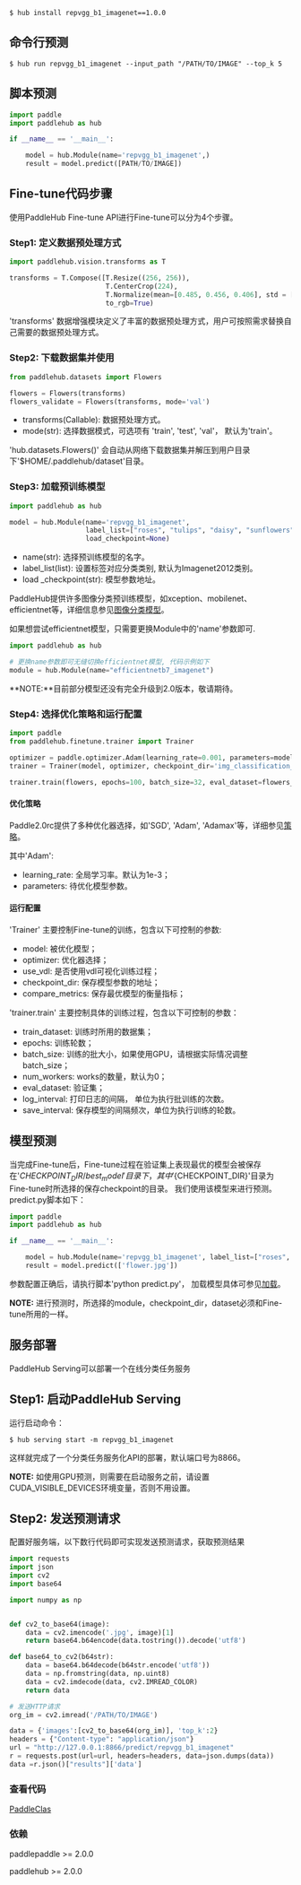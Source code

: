 ```shell
$ hub install repvgg_b1_imagenet==1.0.0
```

## 命令行预测

```shell
$ hub run repvgg_b1_imagenet --input_path "/PATH/TO/IMAGE" --top_k 5
```

## 脚本预测

```python
import paddle
import paddlehub as hub

if __name__ == '__main__':

    model = hub.Module(name='repvgg_b1_imagenet',)
    result = model.predict([PATH/TO/IMAGE])
```

## Fine-tune代码步骤

使用PaddleHub Fine-tune API进行Fine-tune可以分为4个步骤。

### Step1: 定义数据预处理方式
```python
import paddlehub.vision.transforms as T

transforms = T.Compose([T.Resize((256, 256)),
                        T.CenterCrop(224),
                        T.Normalize(mean=[0.485, 0.456, 0.406], std = [0.229, 0.224, 0.225])],
                        to_rgb=True)
```

'transforms' 数据增强模块定义了丰富的数据预处理方式，用户可按照需求替换自己需要的数据预处理方式。

### Step2: 下载数据集并使用
```python
from paddlehub.datasets import Flowers

flowers = Flowers(transforms)
flowers_validate = Flowers(transforms, mode='val')
```
* transforms(Callable): 数据预处理方式。
* mode(str): 选择数据模式，可选项有 'train', 'test', 'val'， 默认为'train'。

'hub.datasets.Flowers()' 会自动从网络下载数据集并解压到用户目录下'$HOME/.paddlehub/dataset'目录。


### Step3: 加载预训练模型

```python
import paddlehub as hub

model = hub.Module(name='repvgg_b1_imagenet',
                   label_list=["roses", "tulips", "daisy", "sunflowers", "dandelion"],
                   load_checkpoint=None)
```
* name(str): 选择预训练模型的名字。
* label_list(list): 设置标签对应分类类别, 默认为Imagenet2012类别。
* load _checkpoint(str): 模型参数地址。

PaddleHub提供许多图像分类预训练模型，如xception、mobilenet、efficientnet等，详细信息参见[图像分类模型](https://www.paddlepaddle.org.cn/hub?filter=en_category&value=ImageClassification)。

如果想尝试efficientnet模型，只需要更换Module中的'name'参数即可.
```python
import paddlehub as hub

# 更换name参数即可无缝切换efficientnet模型, 代码示例如下
module = hub.Module(name="efficientnetb7_imagenet")
```
**NOTE:**目前部分模型还没有完全升级到2.0版本，敬请期待。

### Step4: 选择优化策略和运行配置

```python
import paddle
from paddlehub.finetune.trainer import Trainer

optimizer = paddle.optimizer.Adam(learning_rate=0.001, parameters=model.parameters())
trainer = Trainer(model, optimizer, checkpoint_dir='img_classification_ckpt')

trainer.train(flowers, epochs=100, batch_size=32, eval_dataset=flowers_validate, save_interval=1)
```

#### 优化策略

Paddle2.0rc提供了多种优化器选择，如'SGD', 'Adam', 'Adamax'等，详细参见[策略](https://www.paddlepaddle.org.cn/documentation/docs/zh/2.0-rc/api/paddle/optimizer/optimizer/Optimizer_cn.html)。

其中'Adam':

* learning_rate: 全局学习率。默认为1e-3；
* parameters: 待优化模型参数。

#### 运行配置
'Trainer' 主要控制Fine-tune的训练，包含以下可控制的参数:

* model: 被优化模型；
* optimizer: 优化器选择；
* use_vdl: 是否使用vdl可视化训练过程；
* checkpoint_dir: 保存模型参数的地址；
* compare_metrics: 保存最优模型的衡量指标；

'trainer.train' 主要控制具体的训练过程，包含以下可控制的参数：

* train_dataset: 训练时所用的数据集；
* epochs: 训练轮数；
* batch_size: 训练的批大小，如果使用GPU，请根据实际情况调整batch_size；
* num_workers: works的数量，默认为0；
* eval_dataset: 验证集；
* log_interval: 打印日志的间隔， 单位为执行批训练的次数。
* save_interval: 保存模型的间隔频次，单位为执行训练的轮数。

## 模型预测

当完成Fine-tune后，Fine-tune过程在验证集上表现最优的模型会被保存在'${CHECKPOINT_DIR}/best_model'目录下，其中'${CHECKPOINT_DIR}'目录为Fine-tune时所选择的保存checkpoint的目录。
我们使用该模型来进行预测。predict.py脚本如下：

```python
import paddle
import paddlehub as hub

if __name__ == '__main__':

    model = hub.Module(name='repvgg_b1_imagenet', label_list=["roses", "tulips", "daisy", "sunflowers", "dandelion"], load_checkpoint='/PATH/TO/CHECKPOINT')
    result = model.predict(['flower.jpg'])
```

参数配置正确后，请执行脚本'python predict.py'， 加载模型具体可参见[加载](https://www.paddlepaddle.org.cn/documentation/docs/zh/2.0-rc/api/paddle/framework/io/load_cn.html#load)。

**NOTE:** 进行预测时，所选择的module，checkpoint_dir，dataset必须和Fine-tune所用的一样。

## 服务部署

PaddleHub Serving可以部署一个在线分类任务服务

## Step1: 启动PaddleHub Serving

运行启动命令：

```shell
$ hub serving start -m repvgg_b1_imagenet
```

这样就完成了一个分类任务服务化API的部署，默认端口号为8866。

**NOTE:** 如使用GPU预测，则需要在启动服务之前，请设置CUDA_VISIBLE_DEVICES环境变量，否则不用设置。

## Step2: 发送预测请求

配置好服务端，以下数行代码即可实现发送预测请求，获取预测结果

```python
import requests
import json
import cv2
import base64

import numpy as np


def cv2_to_base64(image):
    data = cv2.imencode('.jpg', image)[1]
    return base64.b64encode(data.tostring()).decode('utf8')

def base64_to_cv2(b64str):
    data = base64.b64decode(b64str.encode('utf8'))
    data = np.fromstring(data, np.uint8)
    data = cv2.imdecode(data, cv2.IMREAD_COLOR)
    return data

# 发送HTTP请求
org_im = cv2.imread('/PATH/TO/IMAGE')

data = {'images':[cv2_to_base64(org_im)], 'top_k':2}
headers = {"Content-type": "application/json"}
url = "http://127.0.0.1:8866/predict/repvgg_b1_imagenet"
r = requests.post(url=url, headers=headers, data=json.dumps(data))
data =r.json()["results"]['data']
```

### 查看代码

[PaddleClas](https://github.com/PaddlePaddle/PaddleClas)

### 依赖

paddlepaddle >= 2.0.0

paddlehub >= 2.0.0
